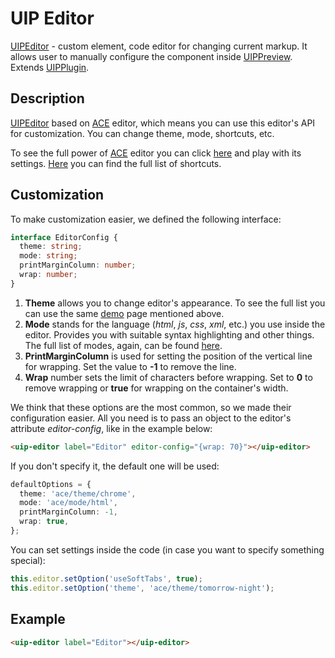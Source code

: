 # UIP Editor

[UIPEditor](README.md) - custom element, code editor for changing current markup. It allows user to manually configure
the component inside [UIPPreview](../preview/README.md). Extends [UIPPlugin](../core/README.md#uip-plugin).

## Description
[UIPEditor](README.md) based on [ACE](https://ace.c9.io/) editor, which means you can use this editor's API for
customization. You can change theme, mode, shortcuts, etc.

To see the full power of [ACE](https://ace.c9.io/) editor you can click [here](https://ace.c9.io/build/kitchen-sink.html)
and play with its settings. [Here](https://github.com/ajaxorg/ace/wiki/Default-Keyboard-Shortcuts) you can find the full list of shortcuts.

## Customization
To make customization easier, we defined the following interface:

```typescript
interface EditorConfig {
  theme: string;
  mode: string;
  printMarginColumn: number;
  wrap: number;
}
```

1) **Theme** allows you to change editor's appearance. To see the full list you can use the same
   [demo](https://ace.c9.io/build/kitchen-sink.html) page mentioned above.
2) **Mode** stands for the language (*html*, *js*, *css*, *xml*, etc.) you use inside the editor. Provides you with
   suitable syntax highlighting and other things. The full list of modes, again, can be found
   [here](https://ace.c9.io/build/kitchen-sink.html).
3) **PrintMarginColumn** is used for setting the position of the vertical line for wrapping. Set the value to **-1** to
   remove the line.
4) **Wrap** number sets the limit of characters before wrapping. Set to **0** to remove wrapping or **true** for wrapping
  on the container's width.

We think that these options are the most common, so we made their configuration easier. All you need is to pass an object
to the editor's attribute *editor-config*, like in the example below:

```html
<uip-editor label="Editor" editor-config="{wrap: 70}"></uip-editor>
```

If you don't specify it, the default one will be used:

```typescript
defaultOptions = {
  theme: 'ace/theme/chrome',
  mode: 'ace/mode/html',
  printMarginColumn: -1,
  wrap: true,
};
```

You can set settings inside the code (in case you want to specify something special):
```typescript
this.editor.setOption('useSoftTabs', true);
this.editor.setOption('theme', 'ace/theme/tomorrow-night');
```

## Example
```html
<uip-editor label="Editor"></uip-editor>
```
